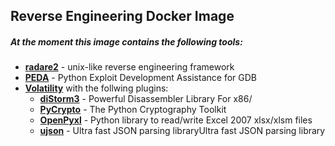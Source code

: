 ## Reverse Engineering Docker Image

##### At the moment this image contains the following tools:
+ __[radare2](https://github.com/radare/radare2)__ - unix-like reverse engineering framework
+ __[PEDA](https://github.com/longld/peda)__ - Python Exploit Development Assistance for GDB
+ __[Volatility](https://github.com/volatilityfoundation/volatility)__ with the follwing plugins:
  + __[diStorm3](https://github.com/gdabah/distorm)__ - Powerful Disassembler Library For x86/
  + __[PyCrypto](https://github.com/dlitz/pycrypto)__ - The Python Cryptography Toolkit
  + __[OpenPyxl](https://pypi.python.org/pypi/openpyxlhttps://pypi.python.org/pypi/openpyxl)__ - Python library to read/write Excel 2007 xlsx/xlsm files
  + __[ujson](https://pypi.python.org/pypi/ujson)__ - Ultra fast JSON parsing libraryUltra fast JSON parsing library
